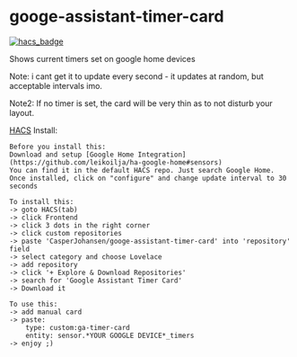 # googe-assistant-timer-card

[![hacs_badge](https://img.shields.io/badge/HACS-Custom-orange.svg?style=for-the-badge)](https://github.com/custom-components/hacs)


Shows current timers set on google home devices

Note: i cant get it to update every second - it updates at random, but acceptable intervals imo.

Note2: If no timer is set, the card will be very thin as to not disturb your layout.

[HACS](https://hacs.xyz/) Install:

    Before you install this:
    Download and setup [Google Home Integration](https://github.com/leikoilja/ha-google-home#sensors) 
    You can find it in the default HACS repo. Just search Google Home.
    Once installed, click on "configure" and change update interval to 30 seconds

    To install this:
    -> goto HACS(tab) 
    -> click Frontend 
    -> click 3 dots in the right corner 
    -> click custom repositories
    -> paste 'CasperJohansen/googe-assistant-timer-card' into 'repository' field
    -> select category and choose Lovelace
    -> add repository
    -> click '+ Explore & Download Repositories'
    -> search for 'Google Assistant Timer Card'
    -> Download it

    To use this:
    -> add manual card
    -> paste:
        type: custom:ga-timer-card
        entity: sensor.*YOUR GOOGLE DEVICE*_timers
    -> enjoy ;)